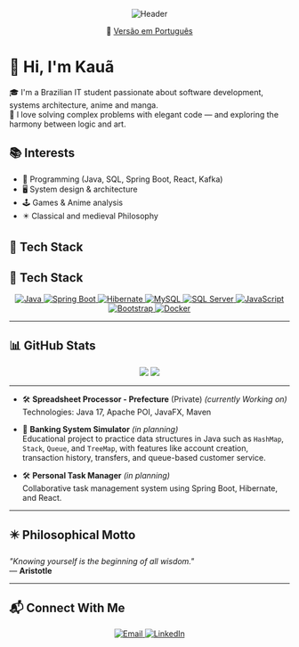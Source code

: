 <p align="center">
  <img src="https://github.com/user-attachments/assets/7a92e4e0-9136-42d6-8312-5317070dc08b" alt="Header" />
</p>
<p align="center">
  🔗 <a href="README.pt.md">Versão em Português</a>
</p>

# 👋 Hi, I'm Kauã

🎓 I'm a Brazilian IT student passionate about software development, systems architecture, anime and manga.  
🧩 I love solving complex problems with elegant code — and exploring the harmony between logic and art.


## 📚 Interests  

- 🧠 Programming (Java, SQL, Spring Boot, React, Kafka)  
- 🖥️ System design & architecture
- 🕹️ Games & Anime analysis
- ✴️ Classical and medieval Philosophy

## 🧰 Tech Stack

## 🧰 Tech Stack

<p align="center">
  <a href="https://www.oracle.com/java/">
    <img src="https://img.shields.io/badge/-Java-007396?style=flat&logo=java&logoColor=white" alt="Java"/>
  </a>
  <a href="https://spring.io/projects/spring-boot">
    <img src="https://img.shields.io/badge/-Spring%20Boot-6DB33F?style=flat&logo=springboot&logoColor=white" alt="Spring Boot"/>
  </a>
  <a href="https://hibernate.org/">
    <img src="https://img.shields.io/badge/-Hibernate-59666C?style=flat&logo=hibernate" alt="Hibernate"/>
  </a>
  <a href="https://www.mysql.com/">
    <img src="https://img.shields.io/badge/-MySQL-4479A1?style=flat&logo=mysql&logoColor=white" alt="MySQL"/>
  </a>
  <a href="https://www.microsoft.com/en-us/sql-server/">
    <img src="https://img.shields.io/badge/-SQL%20Server-CC2927?style=flat&logo=microsoftsqlserver&logoColor=white" alt="SQL Server"/>
  </a>
  <a href="https://developer.mozilla.org/en-US/docs/Web/JavaScript">
    <img src="https://img.shields.io/badge/-JavaScript-F7DF1E?style=flat&logo=javascript&logoColor=black" alt="JavaScript"/>
  </a>
  <a href="https://getbootstrap.com/">
    <img src="https://img.shields.io/badge/-Bootstrap-7952B3?style=flat&logo=bootstrap&logoColor=white" alt="Bootstrap"/>
  </a>
  <a href="https://www.docker.com/">
    <img src="https://img.shields.io/badge/-Docker-2496ED?style=flat&logo=docker&logoColor=white" alt="Docker"/>
  </a>
  <!-- <a href="https://www.kernel.org/">
    <img src="https://img.shields.io/badge/-Linux-FCC624?style=flat&logo=linux&logoColor=black" alt="Linux"/>
</a>
-->
</p>

</p>

---

## 📊 GitHub Stats

<p align="center">
  <img src="https://github-readme-stats.vercel.app/api?username=KCR781&show_icons=true&theme=algolia" />
  <img src="https://github-readme-stats.vercel.app/api/top-langs/?username=KCR781&layout=compact&theme=algolia" />
</p>

---

- 🛠️ **Spreadsheet Processor - Prefecture** (Private) *(currently Working on)*  
  Technologies: Java 17, Apache POI, JavaFX, Maven

- 🧪 **Banking System Simulator** *(in planning)*  
  Educational project to practice data structures in Java such as `HashMap`, `Stack`, `Queue`, and `TreeMap`, with features like account creation, transaction history, transfers, and queue-based customer service.

- 🛠️ **Personal Task Manager** *(in planning)*  
  Collaborative task management system using Spring Boot, Hibernate, and React.

---

## ✴️ Philosophical Motto

*"Knowing yourself is the beginning of all wisdom."*  
— **Aristotle**


---

## 📬 Connect With Me

<p align="center">
  <a href="mailto:kaua.kcr7@gmail.com">
    <img src="https://img.shields.io/badge/-Email-black?style=flat&logo=gmail" alt="Email" />
  </a>
  <a href="https://www.linkedin.com/in/kaua-cosme-rosa/">
    <img src="https://img.shields.io/badge/-LinkedIn-0A66C2?style=flat&logo=linkedin&logoColor=white" alt="LinkedIn" />
  </a>
</p>

